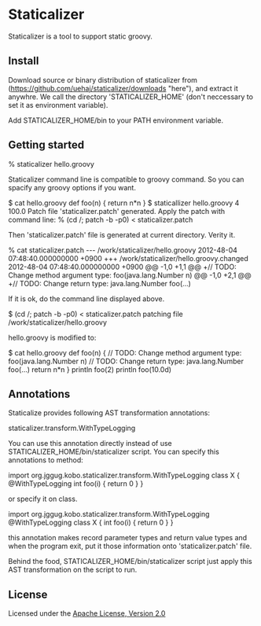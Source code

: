 Staticalizer
======================

Staticalizer is a tool to support static groovy.
 
Install
-------

Download source or binary distribution of staticalizer from (https://github.com/uehaj/staticalizer/downloads "here"),
and extract it anywhre. We call the directory 'STATICALIZER_HOME' (don't neccessary to set it as environment variable).

Add STATICALIZER_HOME/bin to your PATH environment variable.

Getting started
------------------

 % staticalizer hello.groovy

Staticalizer command line is compatible to groovy command.
So you can spacify any groovy options if you want.

 $ cat hello.groovy
 def foo(n) {
  return n*n
 }
 $ staticallizer hello.groovy
 4
 100.0
 Patch file 'staticalizer.patch' generated. Apply the patch with command line:
  % (cd /; patch -b -p0) < staticalizer.patch

Then 'staticalizer.patch' file is generated at current directory.
Verity it.

 % cat staticalizer.patch
 --- /work/staticalizer/hello.groovy 2012-48-04 07:48:40.000000000 +0900
 +++ /work/staticalizer/hello.groovy.changed 2012-48-04 07:48:40.000000000 +0900
 @@ -1,0 +1,1 @@
 +// TODO: Change method argument type: foo(java.lang.Number n)
 @@ -1,0 +2,1 @@
 +// TODO: Change return type: java.lang.Number foo(...)

If it is ok, do the command line displayed above.

 $ (cd /; patch -b -p0) < staticalizer.patch
 patching file /work/staticalizer/hello.groovy
 
hello.groovy is modified to:

 $ cat hello.groovy
 def foo(n) {
 // TODO: Change method argument type: foo(java.lang.Number n)
 // TODO: Change return type: java.lang.Number foo(...)
  return n*n
 }
 println foo(2)
 println foo(10.0d) 
  
Annotations
------------------

Staticalize provides following AST transformation annotations:

 staticalizer.transform.WithTypeLogging

You can use this annotation directly instead of use STATICALIZER_HOME/bin/staticalizer script.
You can specify this annotations to method:

 import org.jggug.kobo.staticalizer.transform.WithTypeLogging
 class X {
   @WithTypeLogging
   int foo(i) {
     return 0
   }
 }

or specify it on class.

 import org.jggug.kobo.staticalizer.transform.WithTypeLogging
 @WithTypeLogging
 class X {
   int foo(i) {
     return 0
   }
 }

this annotation makes record parameter types and return value types and when the program exit,
put it those information onto 'staticalizer.patch' file.

Behind the food, STATICALIZER_HOME/bin/staticalizer script just apply
this AST transformation on the script to run.
 
License
----------

Licensed under the [Apache License, Version 2.0][Apache]
 
[Apache]: http://www.apache.org/licenses/LICENSE-2.0

